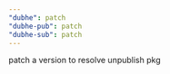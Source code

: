 ```yaml
---
"dubhe": patch
"dubhe-pub": patch
"dubhe-sub": patch
---
```


patch a version to resolve unpublish pkg
